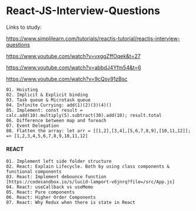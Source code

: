 # React-JS-Interview-Questions


Links to study:

https://www.simplilearn.com/tutorials/reactjs-tutorial/reactjs-interview-questions

https://www.youtube.com/watch?v=vxggZffOqek&t=27

https://www.youtube.com/watch?v=abbdJ4Yfm54&t=6

https://www.youtube.com/watch?v=9cQsv91zBsc



```
01. Hoisting
02. Implicit & Explicit binding
03. Task queue & Microtask queue
04. Infinite Currying: add(1)(2)(3)(4)()
05. Implement: const result = calc.add(10).multiply(5).subtract(30).add(10); result.total
06. Difference between map and foreach
07. Event Delegation
08. Flatten the array: let arr = [[1,2],[3,4],[5,6,7,8,9],[10,11,12]]; => [1,2,3,4,5,6,7,8,9,10,11,12]
```

#### REACT

```
01. Implement left side folder structure
02. React: Explain Lifecycle. Both by using class components & functional components
03. React: Implement debounce function [https://codesandbox.io/s/lucid-lamport-v6jnrq?file=/src/App.js]
04. React: useCallback vs useMemo
05. React: Pure components
06. React: Higher Order Components
07. React: Why Redux when there is state in React
```
